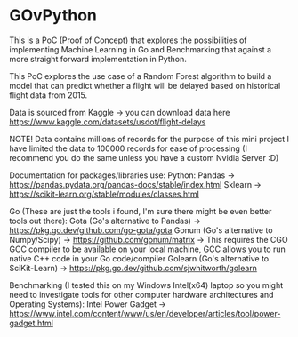 # GOvPython

This is a PoC (Proof of Concept) that explores the possibilities of implementing Machine Learning in Go and Benchmarking that against a more straight forward implementation in Python.

This PoC explores the use case of a Random Forest algorithm to build a model that can predict whether a flight will be delayed based on historical flight data from 2015.

Data is sourced from Kaggle -> you can download data here https://www.kaggle.com/datasets/usdot/flight-delays

NOTE! Data contains millions of records for the purpose of this mini project I have limited the data to 100000 records for ease of processing (I recommend you do the same unless you have a custom Nvidia Server :D)

Documentation for packages/libraries use:
Python:
Pandas -> https://pandas.pydata.org/pandas-docs/stable/index.html
Sklearn -> https://scikit-learn.org/stable/modules/classes.html

Go (These are just the tools i found, I'm sure there might be even better tools out there):
Gota (Go's alternative to Pandas) -> https://pkg.go.dev/github.com/go-gota/gota
Gonum (Go's alternative to Numpy/Scipy) -> https://github.com/gonum/matrix -> This requires the CGO GCC compiler to be available on your local machine, GCC allows you to run native C++ code in your Go code/compiler
Golearn (Go's alternative to SciKit-Learn) -> https://pkg.go.dev/github.com/sjwhitworth/golearn

Benchmarking (I tested this on my Windows Intel(x64) laptop so you might need to investigate tools for other computer hardware architectures and Operating Systems):
Intel Power Gadget -> https://www.intel.com/content/www/us/en/developer/articles/tool/power-gadget.html